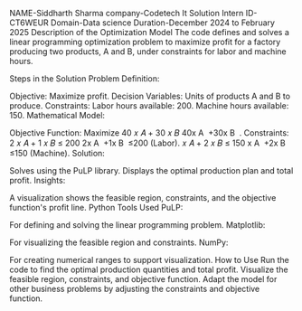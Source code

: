 NAME-Siddharth Sharma 
company-Codetech It Solution 
Intern ID-CT6WEUR 
Domain-Data science 
Duration-December 2024 to February 2025
Description of the Optimization Model
The code defines and solves a linear programming optimization problem to maximize profit for a factory producing two products, A and B, under constraints for labor and machine hours.

Steps in the Solution
Problem Definition:

Objective: Maximize profit.
Decision Variables: Units of products A and B to produce.
Constraints:
Labor hours available: 200.
Machine hours available: 150.
Mathematical Model:

Objective Function: Maximize 
40
𝑥
𝐴
+
30
𝑥
𝐵
40x 
A
​
 +30x 
B
​
 .
Constraints:
2
𝑥
𝐴
+
1
𝑥
𝐵
≤
200
2x 
A
​
 +1x 
B
​
 ≤200 (Labor).
𝑥
𝐴
+
2
𝑥
𝐵
≤
150
x 
A
​
 +2x 
B
​
 ≤150 (Machine).
Solution:

Solves using the PuLP library.
Displays the optimal production plan and total profit.
Insights:

A visualization shows the feasible region, constraints, and the objective function's profit line.
Python Tools Used
PuLP:

For defining and solving the linear programming problem.
Matplotlib:

For visualizing the feasible region and constraints.
NumPy:

For creating numerical ranges to support visualization.
How to Use
Run the code to find the optimal production quantities and total profit.
Visualize the feasible region, constraints, and objective function.
Adapt the model for other business problems by adjusting the constraints and objective function.







